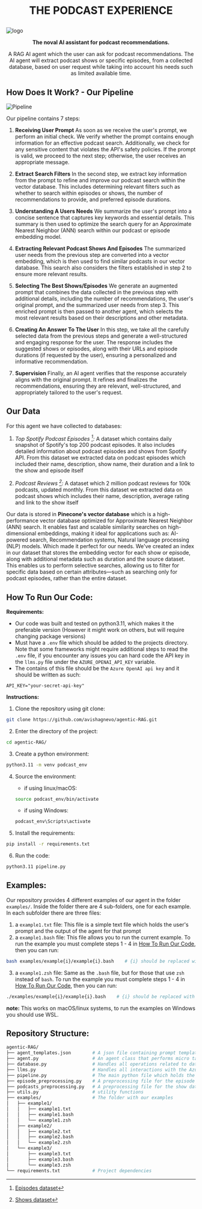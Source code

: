 # <p style="text-align:center;">THE PODCAST EXPERIENCE</p>

![logo](assets/logo.png)

**<p style="text-align:center;">The noval AI assistant for podcast recommendations.</p>**

<p style="text-align:center;">A RAG AI agent which the user can ask for podcast recommendations. The AI agent will extract podcast shows or specific episodes, from a collected database, based on user request while taking into account his needs such as limited available time.</p>

## How Does It Work? - Our Pipeline

![Pipeline](assets/pipline.png)

Our pipeline contains 7 steps:

1. **Receiving User Prompt**
As soon as we receive the user's prompt, we perform an initial check. We verify whether the prompt contains enough information for an effective podcast search. Additionally, we check for any sensitive content that violates the API's safety policies. If the prompt is valid, we proceed to the next step; otherwise, the user receives an appropriate message.

2. **Extract Search Filters**
In the second step, we extract key information from the prompt to refine and improve our podcast search within the vector database. This includes determining relevant filters such as whether to search within episodes or shows, the number of recommendations to provide, and preferred episode durations.

3. **Understanding A Users Needs**
We summarize the user's prompt into a concise sentence that captures key keywords and essential details. This summary is then used to optimize the search query for an Approximate Nearest Neighbor (ANN) search within our podcast or episode embedding model.

4. **Extracting Relevant Podcast Shows And Episodes**
The summarized user needs from the previous step are converted into a vector embedding, which is then used to find similar podcasts in our vector database. This search also considers the filters established in step 2 to ensure more relevant results.

5. **Selecting The Best Shows/Episodes**
We generate an augmented prompt that combines the data collected in the previous step with additional details, including the number of recommendations, the user's original prompt, and the summarized user needs from step 3. This enriched prompt is then passed to another agent, which selects the most relevant results based on their descriptions and other metadata.

6. **Creating An Answer To The User**
In this step, we take all the carefully selected data from the previous steps and generate a well-structured and engaging response for the user. The response includes the suggested shows or episodes, along with their URLs and episode durations (if requested by the user), ensuring a personalized and informative recommendation.

7. **Supervision**
Finally, an AI agent verifies that the response accurately aligns with the original prompt. It refines and finalizes the recommendations, ensuring they are relevant, well-structured, and appropriately tailored to the user's request.

## Our Data 

For this agent we have collected to databases:

1. *Top Spotify Podcast Episodes [^1]:* A dataset which contains daily snapshot of Spotify's top 200 podcast episodes. It also includes detailed information about podcast episodes and shows from Spotify API.
From this dataset we extracted data on podcast episodes which included their name, description, show name, their duration and a link to the show and episode itself

2. *Podcast Reviews [^2]:* A dataset which 2 million podcast reviews for 100k podcasts, updated monthly. From this dataset we extracted data on podcast shows which includes their name, description, average rating and link to the show itself

[^1]: [Episodes dataset](https://www.kaggle.com/datasets/daniilmiheev/top-spotify-podcasts-daily-updated/data)

[^2]: [Shows dataset](https://www.kaggle.com/datasets/thoughtvector/podcastreviews)

Our data is stored in **Pinecone's vector database** which is a high-performance vector database optimized for Approximate Nearest Neighbor (ANN) search. It enables fast and scalable similarity searches on high-dimensional embeddings, making it ideal for applications such as: AI-powered search, Recommendation systems, Natural language processing (NLP) models.
Which made it perfect for our needs. 
We've created an index in our dataset that stores the embedding vector for each show or episode, along with additional metadata such as duration and the source dataset. This enables us to perform selective searches, allowing us to filter for specific data based on certain attributes—such as searching only for podcast episodes, rather than the entire dataset.

## How To Run Our Code:

**Requirements:** 
* Our code was built and tested on python3.11, which makes it the preferable version (However it might work on others, but will require changing package versions)
* Must have a `.env` file which should be added to the projects directory. Note that some frameworks might require additional steps to read the `.env` file, if you encounter any issues you can hard code the API key in the `llms.py` file under the `AZURE_OPENAI_API_KEY` variable.
* The contains of this file should be the `Azure OpenAI api key` and it should be written as such:
```.env
API_KEY="your-secret-api-key"
```

**Instructions:**

1. Clone the repository using git clone:
```bash
git clone https://github.com/avishagnevo/agentic-RAG.git
```

2. Enter the directory of the project:
```bash
cd agentic-RAG/
```

3. Create a python environment:
```bash
python3.11 -m venv podcast_env
```

4. Source the environment:
    - if using linux/macOS:
    ```bash
    source podcast_env/bin/activate
    ```
    - if using Windows:
    ```bash
    podcast_env\Scripts\activate
    ```

5. Install the requirements:
```bash
pip install -r requirements.txt
```

6. Run the code:
```bash
python3.11 pipeline.py
```

## Examples:
Our repository provides 4 different examples of our agent in the folder `examples/`.
Inside the folder there are 4 sub-folders, one for each example.
In each subfolder there are three files:
1. a `example1.txt` file: This file is a simple text file which holds the user's prompt and the output of the agent for that prompt
2. a `example1.bash` file: This file allows you to run the current example. To run the example you must complete steps 1 - 4 in [How To Run Our Code](#how-to-run-our-code:), then you can run:
```bash
bash examples/example{i}/example{i}.bash    # {i} should be replaced with the number of example you want to run
```
3. a `example1.zsh` file: Same as the `.bash` file, but for those that use `zsh` instead of `bash`. To run the example you must complete steps 1 - 4 in [How To Run Our Code](#how-to-run-our-code:), then you can run:
```zsh
./examples/example{i}/example{i}.bash    # {i} should be replaced with the number of example you want to run
```

**note:** This works on macOS/linux systems, to run the examples on Windows you should use WSL.

## Repository Structure:

```perl
agentic-RAG/
├── agent_templates.json        # A json file containing prompt templates for our agents in the project.
├── agent.py                    # An agent class that performs micro tasks.
├── database.py                 # Handles all operations related to dataset management.
├── llms.py                     # Handles all interactions with the Azure OpenAI API.
├── pipeline.py                 # The main python file which holds the pipeline of our agent.
├── episode_preprocessing.py    # A preprocessing file for the episode database.
├── podcasts_preprocessing.py   # A preprocessing file for the show database.
├── utils.py                    # utility functions
├── examples/                   # The folder with our examples
│   ├── example1/
│   │   ├── example1.txt
│   │   ├── example1.bash
│   │   └── example1.zsh
│   ├── example2/
│   │   ├── example2.txt
│   │   ├── example2.bash
│   │   └── example2.zsh
│   └── example3/
│       ├── example3.txt
│       ├── example3.bash
│       └── example3.zsh
└── requirements.txt            # Project dependencies
```
